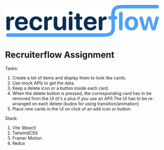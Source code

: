 ![Recruiterflow](./public/images/recruiterflow.png)

# Recruiterflow Assignment

Tasks:

1. Create a list of items and display them to look like cards.
2. Use mock APIs to get the data.
3. Keep a delete icon or a button inside each card.
4. When the delete button is pressed, the corresponding card has to be removed from the UI (it's a plus if you use an API).The UI has to be re-arranged on each delete (kudos for using transition/animation)
5. Place new cards in the UI on click of an add icon or button.

Stack:

1. Vite (React)
2. TailwindCSS
3. Framer Motion
4. Redux
